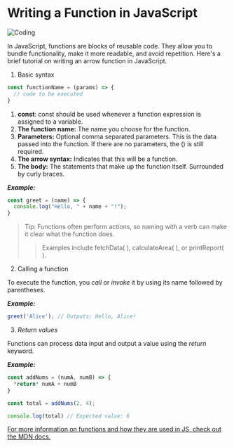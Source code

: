 #   Writing a Function in JavaScript

![Coding](https://images.unsplash.com/photo-1504639725590-34d0984388bd?q=80&w=1974&auto=format&fit=crop&ixlib=rb-4.0.3&ixid=M3wxMjA3fDB8MHxwaG90by1wYWdlfHx8fGVufDB8fHx8fA%3D%3D)

In JavaScript, functions are blocks of reusable code. They allow you to bundle functionality, make it more readable, and avoid repetition. Here's a brief tutorial on writing an arrow function in JavaScript.

1. Basic syntax
```javascript
const functionName = (params) => {
  // code to be executed
}
```
1. **const**: const should be used whenever a function expression is assigned to a variable.
2. **The function name:** The name you choose for the function.
3. **Parameters:** Optional comma separated parameters. This is the data passed into the function. If there are no parameters, the () is still required.
4. **The arrow syntax:** Indicates that this will be a function.
5. **The body:** The statements that make up the function itself. Surrounded by curly braces.

***Example:***
```javascript
const greet = (name) => {
  console.log("Hello, " + name + "!");
}
```
>Tip: Functions often perform actions, so naming with a verb can make it clear what the function does. 
>>Examples include fetchData( ), calculateArea( ), or printReport( ). 

2. Calling a function

To execute the function, you *call* or *invoke* it by using its name followed by parentheses.

***Example:***
```javascript
greet('Alice'); // Outputs: Hello, Alice!
```
3. *Return values*

Functions can process data input and output a value using the *return* keyword.

***Example:*** 
```js
const addNums = (numA, numB) => {
  *return* numA + numB
}

const total = addNums(2, 4);

console.log(total) // Expected value: 6
```
[For more information on functions and how they are used in JS, check out the MDN docs.](https://developer.mozilla.org/en-US/docs/Web/JavaScript/Guide/Functions)


